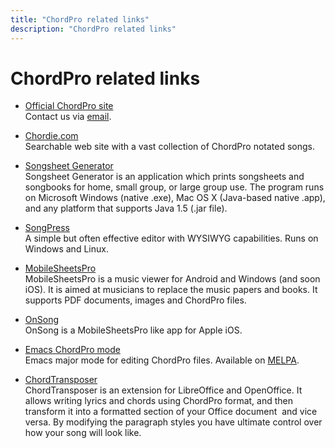```yaml
---
title: "ChordPro related links"
description: "ChordPro related links"
---
```


# ChordPro related links

* [Official ChordPro site](https://www.chordpro.org)  
  Contact us via [email](mailto:info@chordpro.org).

* [Chordie.com](https://www.chordie.com)  
  Searchable web site with a vast collection of ChordPro notated
  songs.

* [Songsheet Generator](http://tenbyten.com/software/songsgen/index.php)  
  Songsheet Generator is an application which prints songsheets
  and songbooks for home, small group, or large group 
  use. The program runs on Microsoft Windows (native .exe),
  Mac OS X (Java-based native .app), and any platform that
  supports Java 1.5 (.jar file).

* [SongPress](https://www.skeed.it/songpress)  
  A simple but often effective editor with WYSIWYG capabilities. Runs
  on Windows and Linux.

* [MobileSheetsPro](http://www.zubersoft.com/mobilesheets/)  
  MobileSheetsPro is a music viewer for Android and Windows (and soon iOS). It
  is aimed at musicians to replace the music papers and books. It
  supports PDF documents, images and ChordPro files.

* [OnSong](https://onsongapp.com/)  
  OnSong is a MobileSheetsPro like app for Apple iOS.

* [Emacs ChordPro mode](https://git.sr.ht/~breatheoutbreathein/chordpro-mode.el/)  
  Emacs major mode for editing ChordPro files. Available on [MELPA](https://melpa.org/#/chordpro-mode).

* [ChordTransposer](https://extensions.libreoffice.org/extensions/chordtransposer/)  
  ChordTransposer is an extension for LibreOffice and OpenOffice. It
  allows writing lyrics and chords using ChordPro format, and then transform it
  into a formatted section of your Office document ­ and vice versa.
  By modifying the paragraph styles you have ultimate control over how
  your song will look like.
